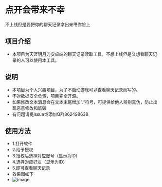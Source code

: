 # 点开会带来不幸
不上线但是要把你的聊天记录拿出来甩你脸上
## 项目介绍
- 本项目为天涯明月刀安卓端的聊天记录读取工具，不想上线但是又想看聊天记录的人可以使用本工具。
## 说明
- 本项目为个人兴趣项目，为了不启动游戏可以查看聊天记录而写的。
- 不对数据安全负责，项目完全开源。
- 如果修改文本消息会在文本末尾增加”.“符号，可提供给他人辨别真伪，防止出现恶意修改和诋毁
- 有问题请提issue或添加Q群862498638

## 使用方法
- 1.打开软件
- 2.给予授权
- 3.授权后选择对应账号（显示为ID）
- 4.选择对应好友（显示为ID）
- 5.即可查看聊天记录
- 效果图如下
- ![image](https://hygzs.xyz/td/1.png)